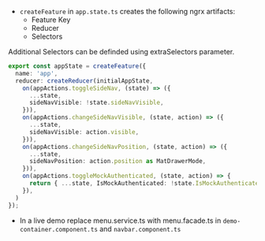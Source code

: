 - `createFeature` in `app.state.ts` creates the following ngrx artifacts:
    - Feature Key
    - Reducer
    - Selectors

Additional Selectors can be definded using extraSelectors parameter.

```TypeScript
export const appState = createFeature({
  name: 'app',
  reducer: createReducer(initialAppState,
    on(appActions.toggleSideNav, (state) => ({
      ...state,
      sideNavVisible: !state.sideNavVisible,
    })),
    on(appActions.changeSideNavVisible, (state, action) => ({
      ...state,
      sideNavVisible: action.visible,
    })),
    on(appActions.changeSideNavPosition, (state, action) => ({
      ...state,
      sideNavPosition: action.position as MatDrawerMode,
    })),
    on(appActions.toggleMockAuthenticated, (state, action) => {
      return { ...state, IsMockAuthenticated: !state.IsMockAuthenticated };
    }),
  )
});
```

- In a live demo replace menu.service.ts with menu.facade.ts in `demo-container.component.ts` and `navbar.component.ts`